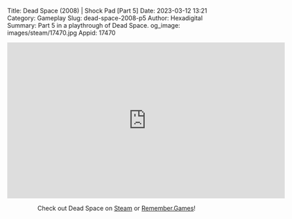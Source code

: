 Title: Dead Space (2008) | Shock Pad [Part 5]
Date: 2023-03-12 13:21
Category: Gameplay
Slug: dead-space-2008-p5
Author: Hexadigital
Summary: Part 5 in a playthrough of Dead Space.
og_image: images/steam/17470.jpg
Appid: 17470

<center><iframe src="https://www.youtube.com/embed/bdFwOrk16V8?feature=oembed" allow="accelerometer; autoplay; encrypted-media; gyroscope; picture-in-picture" width="640" height="360" frameborder="0"></iframe>

Check out Dead Space on [Steam](https://store.steampowered.com/app/17470/?curator_clanid=34633900) or [Remember.Games](https://remember.games/game/815/dead-space/)!</center>

